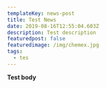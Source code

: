 ```yaml
---
templateKey: news-post
title: Test News
date: 2019-08-16T12:55:04.603Z
description: Test description
featuredpost: false
featuredimage: /img/chemex.jpg
tags:
  - tes
---
```

**Test body**
